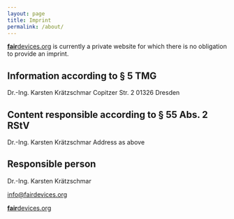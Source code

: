```yaml
---
layout: page
title: Imprint
permalink: /about/
---
```


[**fair**devices.org](fairdevices.org) is currently a private website for which there is no obligation to provide an imprint.

## Information according to § 5 TMG

Dr.-Ing. Karsten Krätzschmar
Copitzer Str. 2
01326 Dresden

## Content responsible according to § 55 Abs. 2 RStV

Dr.-Ing. Karsten Krätzschmar
Address as above

## Responsible person

Dr.-Ing. Karsten Krätzschmar

[info@fairdevices.org](mailto:info@fairdevices.org)

[**fair**devices.org](fairdevices.org)
